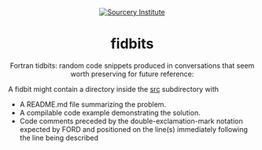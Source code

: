 <a name="top"> </a>

[This document uses GitHub-Flavored Markdown.  For better formatting, graphics,]:#
[and hyperlinks, please view this document in a web browser at                 ]:#
[https://github.com/sourceryinstitute/OpenCoarrays/blob/master/README.md       ]:#
<div align="center">

[![Sourcery Institute][sourcery-institute logo]](www.sourceryinstitute.org)

fidbits
=======

Fortran tidbits: random code snippets produced in conversations that seem worth
preserving for future reference:

</div>

A fidbit might contain a directory inside the [src](./src) subdirectory with
* A README.md file summarizing the problem.
* A compilable code example demonstrating the solution. 
* Code comments preceded by the double-exclamation-mark notation expected by FORD 
  and positioned on the line(s) immediately following the line being described 

[Hyperlinks]:#
[sourcery-institute logo]: http://www.sourceryinstitute.org/uploads/4/9/9/6/49967347/sourcery-logo-rgb-hi-rez-1.png
